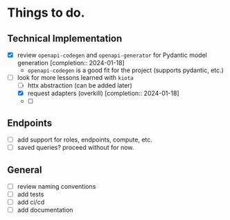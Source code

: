 # Things to do.

## Technical Implementation

- [x] review `openapi-codegen` and `openapi-generator` for Pydantic model generation  [completion:: 2024-01-18]
	- `openapi-codegen` is a good fit for the project (supports pydantic, etc.)
- [ ] look for more lessons learned with `kiota`
	- [ ] httx abstraction (can be added later)
	- [x] request adapters (overkill)  [completion:: 2024-01-18]
	- [ ] 

## Endpoints

- [ ] add support for roles, endpoints, compute, etc. 
- [ ] saved queries? proceed without for now. 

## General

- [ ] review naming conventions
- [ ] add tests
- [ ] add ci/cd
- [ ] add documentation
